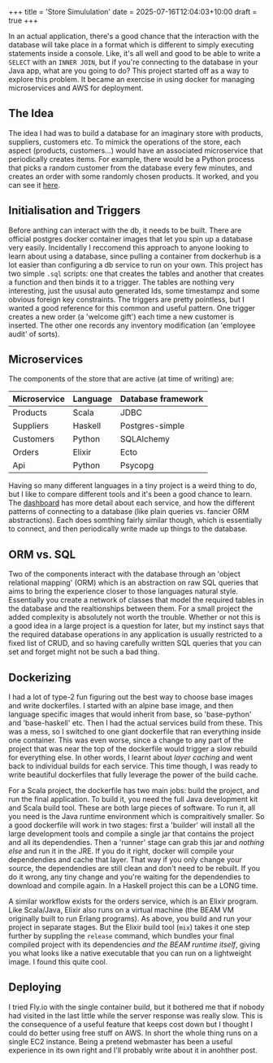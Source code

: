 +++
title = 'Store Simululation'
date = 2025-07-16T12:04:03+10:00
draft = true
+++

In an actual application, there's a good chance that the interaction with the database
will take place in a format which is different to simply executing statements inside
a console. Like, it's all well and good to be able to write a `SELECT` with an 
`INNER JOIN`, but if you're connecting to the database in your Java app,
what are you going to do? This project started off as a way to explore this problem. 
It became an exercise in using docker for managing microservices and AWS for deployment.


## The Idea
The idea I had was to build a database for an imaginary store with products, suppliers, 
customers etc. 
To mimick the operations of the store, each aspect (products, customers...) would have 
an associated microservice that periodically creates items. For example, there 
would be a Python process that picks a random customer from the database every few minutes, 
and creates an order with some randomly chosen products.
It worked, and you can see it [here](https://hlud.xyz/store).

## Initialisation and Triggers
Before anthing can interact with the db, it needs to be built.
There are official postgres docker container images that let you spin up a database very 
easily. Incidentally I reccomend this approach to anyone looking to learn about using a database, 
since pulling a container from dockerhub is a lot easier than configuring a db service 
to run on your own. This project has two simple `.sql` scripts: one that creates the tables
and another that creates a function and then binds it to a trigger.
The tables are nothing very interesting, just the ususal auto generated Ids, some timestampz and
some obvious foreign key constraints.
The triggers are pretty pointless, but I wanted a good reference for this common and useful 
pattern. One trigger creates a new order (a 'welcome gift') each time a new customer is inserted.
The other one records any inventory modification (an 'employee audit' of sorts).


## Microservices
The components of the store that are active (at time of writing) are:

| Microservice | Language | Database framework |
| --------------- | --------------- | --------------- |
| Products | Scala | JDBC |
| Suppliers | Haskell | Postgres-simple |
| Customers  | Python | SQLAlchemy |
| Orders | Elixir | Ecto |
| Api | Python | Psycopg | 

Having so many different languages in a tiny project is a weird thing to do, but I like
to compare different tools and it's been a good chance to learn.
The [dashboard](https://hlud.xyz/store) has more detail about each service, and how 
the different patterns of connecting to a database (like plain queries vs. fancier ORM
abstractions).
Each does somthing fairly similar though, which is essentially to connect, and then 
periodically write made up things to the database.

## ORM vs. SQL
Two of the components interact with the database through an 'object relational mapping'
(ORM) which is an abstraction on raw SQL queries that aims to bring the experience closer
to those languages natural style.  Essentially you create a network of classes that model
the required tables in the database and the realtionships between them. For a small project
the added complexity is absolutely not worth the trouble. Whether or not this is a good idea
in a large project is a question for later, but my instinct says that the required database
operations in any application is usually restricted to a fixed list of CRUD, and so having 
carefully written SQL queries that you can set and forget might not be such a bad thing.



## Dockerizing

I had a lot of type-2 fun figuring out the best way to choose base images and write
dockerfiles. I started with an alpine base image, and then language specific images
that would inherit from base, so 'base-python' and 'base-haskell' etc. 
Then I had the actual services build from these. This was a mess, so I switched to one
giant dockerfile that ran everything inside one container. This was even worse, since 
a change to any part of the project that was near the top of the dockerfile would trigger
a slow rebuild for everything else. In other words, I learnt about *layer caching* and 
went back to individual builds for each service. This time though, I was ready to 
write beautiful dockerfiles that fully leverage the power of the build cache.

For a Scala project, the dockerfile has two main jobs: build the project, and run the final
application. To build it, you need the full Java development kit and Scala build tool.
These are both large pieces of software. To run it, all you need is the Java runtime 
environment which is compraitively smaller.
So a good dockerfile will work in two stages: first a 'builder' will install all the 
large development tools and compile a single jar that contains the project and all its
dependendies. Then a 'runner' stage can grab this jar and *nothing else* and run 
it in the JRE. If you do it right, docker will compile your dependendies and cache that
layer. That way if you only change your source, the dependendies are still clean and 
don't need to be rebuilt. If you do it wrong, any tiny change and you're waiting for the 
dependendies to download and compile again. In a Haskell project this can be a LONG time.

A similar workflow exists for the orders service, which is an Elixir program. Like Scala/Java, 
Elixir also runs on a virtual machine (the BEAM VM originally built to run Erlang programs).
As above, you build and run your project in separate stages. But the Elixir build tool (`mix`)
takes it one step further by suppling the `release` command, which bundles your final compiled 
project with its dependencies *and the BEAM runtime itself*, giving you what looks like a 
native executable that you can run on a lightweight image. I found this quite cool.



## Deploying
I tried Fly.io with the single container build, but it bothered me that if nobody had 
visited in the last little while the server response was really slow. This is the consequence of
a useful feature that keeps cost down but I thought I could do better using free stuff on AWS.
In short the whole thing runs on a single EC2 instance. Being a pretend webmaster has been a 
useful experience in its own right and I'll probably write about it in anohther post.
